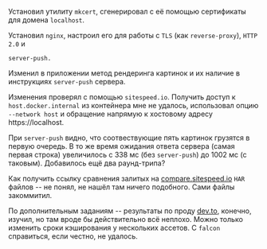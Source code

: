 Установил утилиту `mkcert`, сгенерировал с её помощью сертификаты для домена `localhost`.

Установил `nginx`, настроил его для работы с `TLS` (как `reverse-proxy`), `HTTP 2.0` и

`server-push.`

Изменил в приложении метод рендеринга картинок и их наличие в инструкциях `server-push` сервера.

Изменения проверял с помощью `sitespeed.io`. Получить доступ к `host.docker.internal` из контейнера мне не удалось, использовал опцию `--network host` и обращение напрямую к хостовому адресу https://localhost.

При `server-push` видно, что соотвествующие пять картинок грузятся в первую очередь. В то же время ожидания ответа сервера (самая первая строка) увеличилось с 338 мс (без `server-push`) до 1002 мс (с таковым). Добавилось ещё два раунд-трипа?

Как получить ссылку сравнения залитых на [compare.sitespeed.io](https://compare.sitespeed.io/) `HAR` файлов -- не понял, не нашёл там ничего подобного. Сами файлы закоммитил.

По дополнительным заданиям -- результаты по проду [dev.to](https://compare.sitespeed.io/), конечно, изучил, но там вроде бы действительно всё неплохо. Можно только изменить сроки кэширования у нескольких ассетов. С `falcon` справиться, если честно, не удалось.
